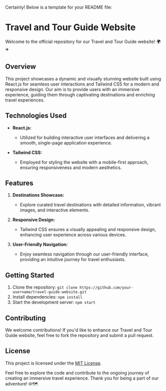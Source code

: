 Certainly! Below is a template for your README file:

# Travel and Tour Guide Website

Welcome to the official repository for our Travel and Tour Guide website! 🌍✈️

## Overview

This project showcases a dynamic and visually stunning website built using React.js for seamless user interactions and Tailwind CSS for a modern and responsive design. Our aim is to provide users with an immersive experience, guiding them through captivating destinations and enriching travel experiences.

## Technologies Used

- **React.js:**
  - Utilized for building interactive user interfaces and delivering a smooth, single-page application experience.

- **Tailwind CSS:**
  - Employed for styling the website with a mobile-first approach, ensuring responsiveness and modern aesthetics.

## Features

1. **Destinations Showcase:**
   - Explore curated travel destinations with detailed information, vibrant images, and interactive elements.

2. **Responsive Design:**
   - Tailwind CSS ensures a visually appealing and responsive design, enhancing user experience across various devices.

3. **User-Friendly Navigation:**
   - Enjoy seamless navigation through our user-friendly interface, providing an intuitive journey for travel enthusiasts.

## Getting Started

1. Clone the repository: `git clone https://github.com/your-username/travel-guide-website.git`
2. Install dependencies: `npm install`
3. Start the development server: `npm start`

## Contributing

We welcome contributions! If you'd like to enhance our Travel and Tour Guide website, feel free to fork the repository and submit a pull request.

## License

This project is licensed under the [MIT License](LICENSE).

Feel free to explore the code and contribute to the ongoing journey of creating an immersive travel experience. Thank you for being a part of our adventure! 🌐🗺️
